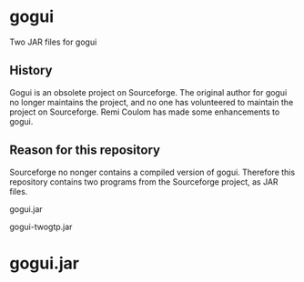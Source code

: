 # gogui
Two JAR files for gogui

## History

Gogui is an obsolete project on Sourceforge.  The original author for gogui no longer maintains the project, and
no one has volunteered to maintain the project on Sourceforge.  Remi Coulom has made some enhancements to gogui.

## Reason for this repository

Sourceforge no nonger contains a compiled version of gogui.  Therefore this repository contains two programs from
the Sourceforge project, as JAR files.

gogui.jar

gogui-twogtp.jar

# gogui.jar


